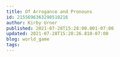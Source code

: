 ```yaml
---
title: Of Arrogance and Pronouns
id: 2155696363298510216
author: Kirby Urner
published: 2021-07-28T15:28:00.001-07:00
updated: 2021-07-28T15:28:26.810-07:00
blog: world_game
tags: 
---
```


